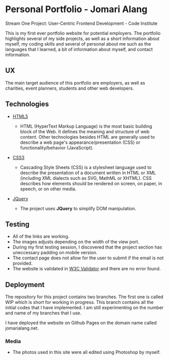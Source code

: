 # Personal Portfolio - Jomari Alang

Stream One Project: User-Centric Frontend Development - Code Institute

This is my first ever portfolio website for potential employers. The portfolio highlights several of my side projects, as well as a short information about myself, my coding skills and several of personal about me such as the languages that I learned, a bit of information about myself, and contact information.

## UX

The main target audience of this portfolio are employers, as well as charities, event planners, students and other web developers.

## Technologies

- [HTML5](https://developer.mozilla.org/en-US/docs/Web/HTML)

  - HTML (HyperText Markup Language) is the most basic building block of the Web. It defines the meaning and structure of web content. Other technologies besides HTML are generally used to describe a web page's appearance/presentation (CSS) or functionality/behavior (JavaScript).

- [CSS3](https://developer.mozilla.org/en-US/docs/Web/CSS)

  - Cascading Style Sheets (CSS) is a stylesheet language used to describe the presentation of a document written in HTML or XML (including XML dialects such as SVG, MathML or XHTML). CSS describes how elements should be rendered on screen, on paper, in speech, or on other media.

- [JQuery](https://jquery.com)

  - The project uses **JQuery** to simplify DOM manipulation.

## Testing

* All of the links are working.
* The images adjusts depending on the width  of the view port.
* During my first testing session, I discovered that the project section has uneccessary padding on mobile version.
* The contact page does not allow for the user to submit if the email is not provided.
* The website is validated in [W3C Validator](https://validator.w3.org) and there are no error found.
## Deployment

The repository for this project contains two branches. The first one is called WIP which is short for working in progress. This branch contains all the initial codes that I have implemented. I am still experimenting on the number and name of my branches that I use.

I have deployed the website on Github Pages on the domain name called jomarialang.net. 


### Media

- The photos used in this site were all edited using Photoshop by myself.


